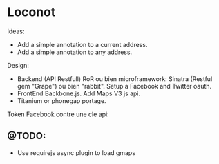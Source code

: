# Loconot

Ideas:
- Add a simple annotation to a current address.
- Add a simple annotation to any address.

Design:
- Backend (API Restfull)  RoR ou bien microframework:
Sinatra (Restful gem "Grape") ou bien "rabbit".
Setup a Facebook and Twitter oauth.
- FrontEnd Backbone.js. Add Maps V3 js api.
- Titanium or phonegap portage.

Token Facebook contre une cle api:


## @TODO:

- Use requirejs async plugin to load gmaps